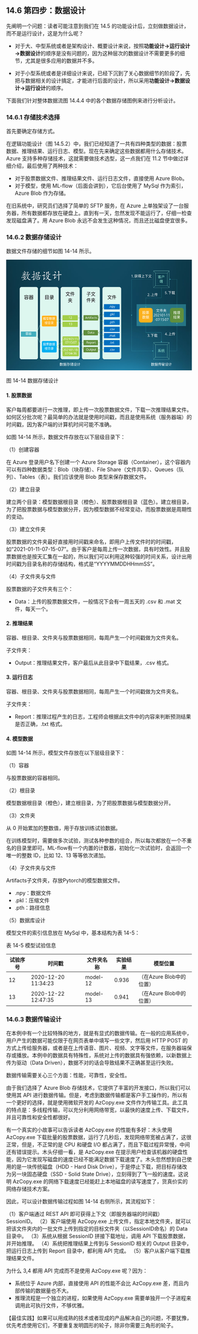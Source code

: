 
## 14.6 第四步：数据设计

先阐明一个问题：读者可能注意到我们在 14.5 的功能设计后，立刻做数据设计，而不是运行设计，这是为什么呢？

- 对于大、中型系统或者是架构设计、概要设计来说，按照**功能设计$\rightarrow$运行设计$\rightarrow$数据设计**的顺序是没有问题的，因为这种层次的数据设计不需要更多的细节，尤其是很多应用的数据并不多。

- 对于小型系统或者是详细设计来说，已经下沉到了关心数据细节的阶段了，先把与数据相关的设计搞定，才能进行后面的设计，所以采用**功能设计$\rightarrow$数据设计$\rightarrow$运行设计**的顺序。

下面我们针对整体数据流图 14.4.4 中的各个数据存储图例来进行分析设计。

### 14.6.1 存储技术选择

首先要确定存储方式。 

在逻辑功能设计（图 14.5.2）中，我们已经知道了一共有四种类型的数据：股票数据、推理结果、运行日志、模型。现在先来确定这些数据都用什么存储技术。Azure 支持多种存储技术，这就需要做技术选型，这一点我们在 11.2 节中做过详细介绍，最后使用了两种技术：

- 对于股票数据文件、推理结果文件、运行日志文件，直接使用 Azure Blob。
- 对于模型，使用 ML-flow（后面会讲到），它后台使用了 MySql 作为索引，Azure Blob 作为存储。

在旧系统中，研究员们选择了简单的 SFTP 服务，在 Azure 上单独架设了一台服务器，所有数据都存放在硬盘上。直到有一天，忽然发现不能运行了，仔细一检查发现磁盘满了。用 Azure Blob 永远不会发生这种情况，而且还比磁盘便宜很多。

### 14.6.2 数据存储设计

数据文件存储的细节如图 14-14 所示。

<img src="img/Slide16.SVG" height=300/>

图 14-14 数据存储设计

#### 1. 股票数据

客户每周都要进行一次推理，即上传一次股票数据文件，下载一次推理结果文件。如何区分批次呢？最简单的办法就是使用时间戳，而且是使用系统（服务器端）的时间戳，因为客户端的计算机时间可能不准确。

如图 14-14 所示，数据文件存放在以下层级目录下：

（1）创建容器

   在 Azure 登录用户名下创建一个 Azure Storage 容器（Container），这个容器内可以有四种数据类型：Blob（块存储）、File Share（文件共享）、Queues（队列）、Tables（表）。我们应该使用 Blob 类型来保存数据文件。

（2）建立目录

   建立两个目录：模型数据根目录（橙色）、股票数据根目录（蓝色）。建立根目录，为了把股票数据与模型数据分开，因为模型数据不经常变动，而股票数据是周期性的变动。

（3）建立文件夹

   股票数据的文件夹最好直接用时间戳来命名，即用户上传文件时的时间戳，如“2021-01-11-07-15-07”。由于客户是每周上传一次数据，具有时效性。并且股票数据也是按天汇集在一起的，所以我们可以利用这种较强的时间关系，设计出用时间戳为目录名称的存储结构，格式是“YYYYMMDDHHmmSS”。

（4）子文件夹与文件

   股票数据的子文件夹有三个：
   - Data：上传的股票数据文件，一般情况下会有一周五天的 .csv 和 .mat 文件，每天一个。

#### 2. 推理结果

容器、根目录、文件夹与股票数据相同，每周产生一个时间戳做为文件夹名。

子文件夹：
- Output：推理结果文件，客户最后从此目录中下载结果，.csv 格式。

#### 3. 运行日志

容器、根目录、文件夹与股票数据相同，每周产生一个时间戳做为文件夹名。

子文件夹：
- Report：推理过程产生的日志，工程师会根据此文件中的内容来判断预测结果是否正确，.txt 格式。

#### 4. 模型数据

如图 14-14 所示，模型文件存放在以下层级目录下：

（1）容器

   与股票数据的容器相同。

（2）根目录

   模型数据根目录（橙色），建立根目录，为了把股票数据与模型数据分开。

（3）文件夹
   
   从 0 开始累加的整数值，用于存放训练试验数据。
   
   在训练模型时，需要做多次试验，测试各种参数的组合，所以每次都放在一个不重名的目录里即可。ML-flow有一个内置的计数器，初始化一次试验时，会返回一个唯一的整数 ID，比如 12、13 等等依次递加。

（4）子文件夹与文件

   Artifacts子文件夹，存放Pytorch的模型数据文件。
   - .npy：数据文件
   - .pkl：压缩文件
   - .pth：路径信息

（5）数据库设计

模型文件的索引信息放在 MySql 中，基本结构为表 14-5：

表 14-5 模型试验信息

|试验序号|时间戳|文件夹名称|实验结果|模型位置|
|--|--|--|--|--|
|12|2020-12-20 11:34:23|model-12|0.936|（在Azure Blob中的位置）|
|13|2020-12-22 12:47:35|model-13|0.941|（在Azure Blob中的位置）|

### 14.6.3 数据传输设计

在本例中有一个比较特殊的地方，就是有显式的数据传输。在一般的应用系统中，用户产生的数据可能仅限于在网页表单中填写一些文字，然后用 HTTP POST 的方式上传给服务器，或者是在上传语音、图片、视频、文字等文件，在服务器端保存或播放。本例中的数据具有特殊性，系统对上传的数据具有强依赖，以新数据上传为驱动（Data Driven），数据不对的话会导致结果不正确甚至运行失败。

数据传输需要关心三个方面：性能，可靠性，安全性。

由于我们选择了 Azure Blob 存储技术，它提供了丰富的开发接口，所以我们可以使用其 API 进行数据传输。但是，考虑到数据传输都是客户手工操作的，所以有一个更好的选择，就是使用微软开发的 AzCopy.exe 文件作为传输工具。此工具的特点是：多线程传输，可以充分利用网络带宽，以最快的速度上传、下载文件，并且可靠性和安全性都很好。

有一个真实的小故事可以告诉读者 AzCopy.exe 的性能有多好：木头使用 AzCopy.exe 下载批量的股票数据，运行了几秒后，发现网络带宽被占满了，这很正常，但是，不正常的是 CPU 和硬盘 I/O 都占满了，而且下载过程异常慢，中间还有错误提示。木头仔细一看，是 AzCopy.exe 在提示用户检查该机器的硬盘性能，因为它发现写磁盘的速度已经不能满足数据下载速度了。木头忽然想到自己使用的是一块传统磁盘（HDD - Hard Disk Drive），于是停止下载，把目标存储改为另一块固态硬盘（SSD - Solid State Drive），立刻得到了飞一般的速度。这说明 AzCopy.exe 的网络下载速度已经能赶上本地磁盘的读写速度了，货真价实的网络存储技术方案。

因此，可以设计数据传输过程如图 14-14 右侧所示，其流程如下：

（1）客户端通过 REST API 即可获得上下文（即服务器端的时间戳）SessionID。
（2）客户端使用 AzCopy.exe 上传文件，指定本地文件夹，就可以把该文件夹内的一批文件上传到指定的目标文件夹（以SessionID命名）的 Data 目录中。
（3）系统从根据 SessionID 拼接下载地址，调用 API 下载股票数据，并开始推理。
（4）系统把推理结果上传到与 SessionID 相关的 Output 目录中，把运行日志上传到 Report 目录中，都利用 API 完成。
（5）客户从客户端下载推理结果文件。

为什么 3,4 都用 API 完成而不是使用 AzCopy.exe 呢？因为：

- 系统位于 Azure 内部，直接使用 API 的性能不会比 AzCopy.exe 差，而且内部传输的数据量也不大。
- 推理流程是一个独立的进程，如果使用 AzCopy.exe 需要单独开一个子进程来调用此可执行文件，不够优雅。

【最佳实践】如果可以用成熟的技术或者现成的产品解决自己的问题，不要犹豫，优先考虑使用它们，不要重复发明圆形的轮子，除非你需要三角形的轮子。
